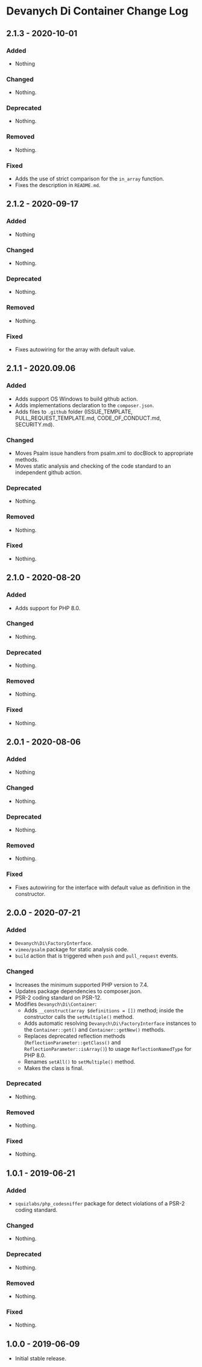 # Devanych Di Container Change Log

## 2.1.3 - 2020-10-01

### Added

- Nothing

### Changed

- Nothing.

### Deprecated

- Nothing.

### Removed

- Nothing.

### Fixed

- Adds the use of strict comparison for the `in_array` function.
- Fixes the description in `README.md`.

## 2.1.2 - 2020-09-17

### Added

- Nothing

### Changed

- Nothing.

### Deprecated

- Nothing.

### Removed

- Nothing.

### Fixed

- Fixes autowiring for the array with default value.

## 2.1.1 - 2020.09.06

### Added

- Adds support OS Windows to build github action.
- Adds implementations declaration to the `composer.json`.
- Adds files to `.github` folder (ISSUE_TEMPLATE, PULL_REQUEST_TEMPLATE.md, CODE_OF_CONDUCT.md, SECURITY.md).

### Changed

- Moves Psalm issue handlers from psalm.xml to docBlock to appropriate methods.
- Moves static analysis and checking of the code standard to an independent github action.

### Deprecated

- Nothing.

### Removed

- Nothing.

### Fixed

- Nothing.

## 2.1.0 - 2020-08-20

### Added

- Adds support for PHP 8.0.

### Changed

- Nothing.

### Deprecated

- Nothing.

### Removed

- Nothing.

### Fixed

- Nothing.

## 2.0.1 - 2020-08-06

### Added

- Nothing

### Changed

- Nothing.

### Deprecated

- Nothing.

### Removed

- Nothing.

### Fixed

- Fixes autowiring for the interface with default value as definition in the constructor.

## 2.0.0 - 2020-07-21

### Added

- `Devanych\Di\FactoryInterface`.
- `vimeo/psalm` package for static analysis code.
- `build` action that is triggered when `push` and `pull_request` events.

### Changed

- Increases the minimum supported PHP version to 7.4.
- Updates package dependencies to composer.json.
- PSR-2 coding standard on PSR-12.
- Modifies `Devanych\Di\Container`:
    - Adds `__construct(array $definitions = [])` method; inside the constructor calls the `setMultiple()` method.
    - Adds automatic resolving `Devanych\Di\FactoryInterface` instances to the `Container::get()` and `Container::getNew()` methods.
    - Replaces deprecated reflection methods (`ReflectionParameter::getClass()` and `ReflectionParameter::isArray()`) to usage `ReflectionNamedType` for PHP 8.0.
    - Renames `setAll()` to `setMultiple()` method.
    - Makes the class is final.

### Deprecated

- Nothing.

### Removed

- Nothing.

### Fixed

- Nothing.

## 1.0.1 - 2019-06-21

### Added

- `squizlabs/php_codesniffer` package for detect violations of a PSR-2 coding standard.

### Changed

- Nothing.

### Deprecated

- Nothing.

### Removed

- Nothing.

### Fixed

- Nothing.

## 1.0.0 - 2019-06-09

- Initial stable release.
